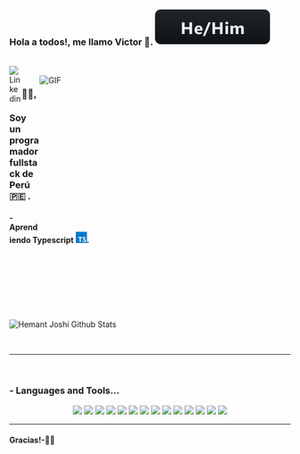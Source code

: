 ### Hola a todos!, me llamo Victor 👋. [![Descripción de la imagen](https://raw.githubusercontent.com/8bithemant/8bithemant/master/svg/pronouns/hehim.svg)](#)


<br/>
<a href="https://www.linkedin.com/in/victor-lavado/">
  <img align="left" alt="Linkedin" width="22px" src="https://cdn.jsdelivr.net/npm/simple-icons@v3/icons/linkedin.svg" />
</a>

<br />

<img align="right" height="270px" width="450px" alt="GIF" src="https://media1.giphy.com/media/v1.Y2lkPTc5MGI3NjExcGt1d3Nuc21oN2Exdnp4YzFnYjNmNm15cXM5bTJiMWZpM3Y1OHoydyZlcD12MV9naWZzX3NlYXJjaCZjdD1n/qgQUggAC3Pfv687qPC/giphy.gif" />


### 🙋‍♂️,
### Soy un programador fullstack de Perú :peru: .


#### -  Aprendiendo Typescript <code><img height="20" src="https://raw.githubusercontent.com/github/explore/80688e429a7d4ef2fca1e82350fe8e3517d3494d/topics/typescript/typescript.png"></code>.



<br />
<br />
<br />
<br />
<br />


<br />


![Hemant Joshi Github Stats](https://github-readme-stats.vercel.app/api?username=victorlavadoalva&show_icons=true&title_color=fff&icon_color=79ff97&text_color=9f9f9f&bg_color=151515)

<br />

*************

<br />

### - Languages and Tools...

<p align="center">
 <img src = "https://img.shields.io/badge/-HTML5-E34F26?style=flat&logo=html5&logoColor=white"> <img src = "https://img.shields.io/badge/-CSS3-1572B6?style=flat&logo=css3&logoColor=white">
<img src="https://img.shields.io/badge/-Bootstrap-563D7C?style=flat&logo=bootstrap&logoColor=white">
<img src="https://img.shields.io/badge/-JavaScript-eed718?style=flat&logo=javascript&logoColor=ffffff">
<img src="https://img.shields.io/badge/-React-000000?style=flat&logo=react&logoColor=00c8ff">
<img src="https://img.shields.io/badge/-MongoDB-4DB33D?style=flat&logo=mongodb&logoColor=FFFFFF">
<img src="https://img.shields.io/badge/-MySQL-F29111?style=flat&logo=mysql&logoColor=FFFFFF">
<img src="https://img.shields.io/badge/-Express.js-787878?style=flat">
<img src="https://img.shields.io/badge/-Node.js-3C873A?style=flat&logo=Node.js&logoColor=white">
<img src="https://img.shields.io/badge/-Firebase-FFA611?style=flat&logo=firebase&logoColor=FFFFFF">
<img src="http://img.shields.io/badge/-Google%20Cloud%20Platform-4285F4?style=flat&logo=google%20cloud&logoColor=white">
<img src="http://img.shields.io/badge/-Git-F1502F?style=flat&logo=git&logoColor=FFFFFF">
<img src="http://img.shields.io/badge/-Github-000000?style=flat&logo=github&logoColor=FFFFFF">
<img src="http://img.shields.io/badge/-VS%20Code-007ACC?style=flat&logo=visual%20studio%20code&logoColor=white">

</p>


***********************************

#### Gracias!-🙏🏼


